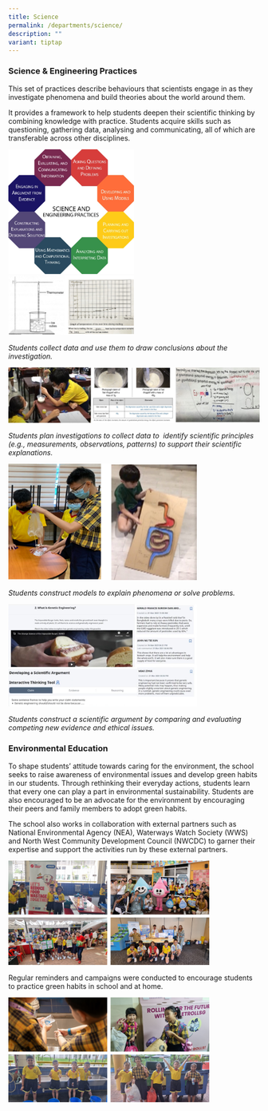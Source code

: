 ```yaml
---
title: Science
permalink: /departments/science/
description: ""
variant: tiptap
---
```

<h3>Science &amp; Engineering Practices</h3>
<p>This set of practices describe behaviours that scientists engage in as
they investigate phenomena and build theories about the world around them.&nbsp;</p>
<p>It provides a framework to help students deepen their scientific thinking
by combining knowledge with practice. Students acquire skills such as questioning,
gathering data, analysing and communicating, all of which are transferable
across other disciplines.</p>
<div class="isomer-image-wrapper">
<img style="width:50%" height="auto" width="100%" src="/images/Picture2.jpg">
</div>
<div class="isomer-image-wrapper">
<img style="width:50%" height="auto" width="100%" src="/images/Picture3.jpg">
</div>
<p><em>Students collect data and use them to draw conclusions about the investigation.</em>
</p>
<div class="isomer-image-wrapper">
<img style="width: 100%" height="auto" width="100%" alt="" src="/images/Picture4.jpg">
</div>
<p><em>Students plan investigations to collect data to&nbsp; identify scientific principles&nbsp; (e.g., measurements, observations, patterns) to support their scientific explanations.</em>
</p>
<div class="isomer-image-wrapper">
<img style="width:75%" height="auto" width="100%" src="/images/Picture5.jpg">
</div>
<p><em>Students construct models to explain phenomena or solve problems.</em>
</p>
<div class="isomer-image-wrapper">
<img style="width:75%" height="auto" width="100%" src="/images/Picture6.jpg">
</div>
<p><em>Students construct a scientific argument by comparing and evaluating competing new evidence and ethical issues.</em>
</p>
<h3>Environmental Education</h3>
<p>To shape students’ attitude towards caring for the environment, the school
seeks to raise awareness of environmental issues and develop green habits
in our students. Through rethinking their everyday actions, students learn
that every one can play a part in environmental sustainability. Students
are also encouraged to be an advocate for the environment by encouraging
their peers and family members to adopt green habits.</p>
<p>The school also works in collaboration with external partners such as
National Environmental Agency (NEA), Waterways Watch Society (WWS) and
North West Community Development Council (NWCDC) to garner their expertise
and support the activities run by these external partners.</p>
<p></p>
<div class="isomer-image-wrapper">
<img style="width: 80%;" height="auto" width="100%" alt="" src="/images/Departments/Science/Picture1.png">
</div>
<p>Regular reminders and campaigns were conducted to encourage students to
practice green habits in school and at home.</p>
<p></p>
<div class="isomer-image-wrapper">
<img style="width: 80%;" height="auto" width="100%" alt="" src="/images/Departments/Science/Picture2.png">
</div>
<p></p>